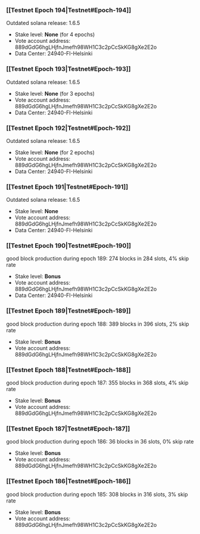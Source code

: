 ### [[Testnet Epoch 194|Testnet#Epoch-194]]
Outdated solana release: 1.6.5
* Stake level: **None** (for 4 epochs)
* Vote account address: 889dGdG6hgLHjfnJmefh98WH1C3c2pCcSkKG8gXe2E2o
* Data Center: 24940-FI-Helsinki
### [[Testnet Epoch 193|Testnet#Epoch-193]]
Outdated solana release: 1.6.5
* Stake level: **None** (for 3 epochs)
* Vote account address: 889dGdG6hgLHjfnJmefh98WH1C3c2pCcSkKG8gXe2E2o
* Data Center: 24940-FI-Helsinki
### [[Testnet Epoch 192|Testnet#Epoch-192]]
Outdated solana release: 1.6.5
* Stake level: **None** (for 2 epochs)
* Vote account address: 889dGdG6hgLHjfnJmefh98WH1C3c2pCcSkKG8gXe2E2o
* Data Center: 24940-FI-Helsinki
### [[Testnet Epoch 191|Testnet#Epoch-191]]
Outdated solana release: 1.6.5
* Stake level: **None**
* Vote account address: 889dGdG6hgLHjfnJmefh98WH1C3c2pCcSkKG8gXe2E2o
* Data Center: 24940-FI-Helsinki
### [[Testnet Epoch 190|Testnet#Epoch-190]]
good block production during epoch 189: 274 blocks in 284 slots, 4% skip rate
* Stake level: **Bonus**
* Vote account address: 889dGdG6hgLHjfnJmefh98WH1C3c2pCcSkKG8gXe2E2o
* Data Center: 24940-FI-Helsinki
### [[Testnet Epoch 189|Testnet#Epoch-189]]
good block production during epoch 188: 389 blocks in 396 slots, 2% skip rate
* Stake level: **Bonus**
* Vote account address: 889dGdG6hgLHjfnJmefh98WH1C3c2pCcSkKG8gXe2E2o
### [[Testnet Epoch 188|Testnet#Epoch-188]]
good block production during epoch 187: 355 blocks in 368 slots, 4% skip rate
* Stake level: **Bonus**
* Vote account address: 889dGdG6hgLHjfnJmefh98WH1C3c2pCcSkKG8gXe2E2o
### [[Testnet Epoch 187|Testnet#Epoch-187]]
good block production during epoch 186: 36 blocks in 36 slots, 0% skip rate
* Stake level: **Bonus**
* Vote account address: 889dGdG6hgLHjfnJmefh98WH1C3c2pCcSkKG8gXe2E2o
### [[Testnet Epoch 186|Testnet#Epoch-186]]
good block production during epoch 185: 308 blocks in 316 slots, 3% skip rate
* Stake level: **Bonus**
* Vote account address: 889dGdG6hgLHjfnJmefh98WH1C3c2pCcSkKG8gXe2E2o